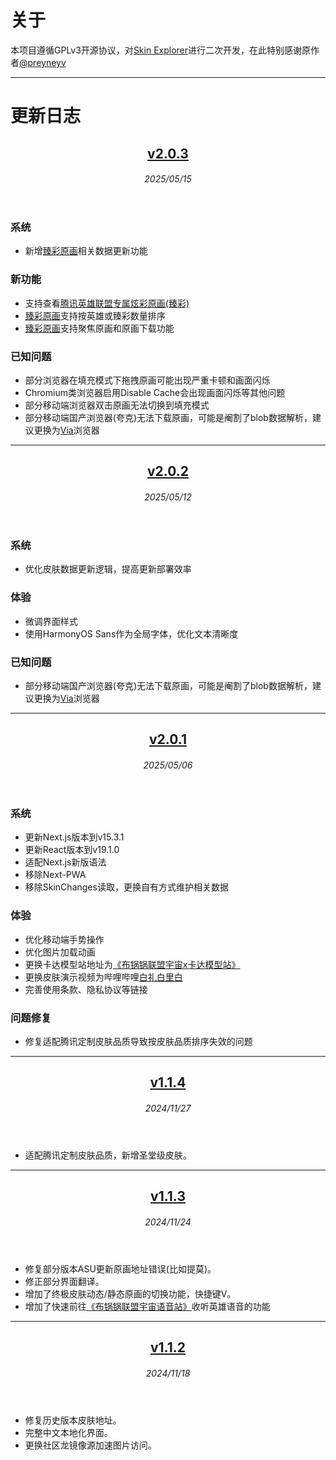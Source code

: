 # 关于
本项目遵循GPLv3开源协议，对[Skin Explorer](https://github.com/preyneyv/lol-skin-explorer)进行二次开发，在此特别感谢原作者[@preyneyv](https://github.com/preyneyv)

---

# 更新日志

<header>

## [v2.0.3](https://github.com/BuguoguoLoLCreator/lol-skin-explorer)

###### 2025/05/15

</header>

### 系统
- 新增[臻彩原画](https://splash.buguoguo.cn/prestigechromas)相关数据更新功能

### 新功能
- 支持查看[腾讯英雄联盟专属炫彩原画(臻彩)](https://splash.buguoguo.cn/prestigechromas)
- [臻彩原画](https://splash.buguoguo.cn/prestigechromas)支持按英雄或臻彩数量排序
- [臻彩原画](https://splash.buguoguo.cn/prestigechromas)支持聚焦原画和原画下载功能

### 已知问题
- 部分浏览器在填充模式下拖拽原画可能出现严重卡顿和画面闪烁
- Chromium类浏览器启用Disable Cache会出现画面闪烁等其他问题
- 部分移动端浏览器双击原画无法切换到填充模式
- 部分移动端国产浏览器(夸克)无法下载原画，可能是阉割了blob数据解析，建议更换为[Via](https://viayoo.com/zh-cn/)浏览器

---

<header>

## [v2.0.2](https://github.com/BuguoguoLoLCreator/lol-skin-explorer)

###### 2025/05/12

</header>

### 系统
- 优化皮肤数据更新逻辑，提高更新部署效率

### 体验
- 微调界面样式
- 使用HarmonyOS Sans作为全局字体，优化文本清晰度

### 已知问题
- 部分移动端国产浏览器(夸克)无法下载原画，可能是阉割了blob数据解析，建议更换为[Via](https://viayoo.com/zh-cn/)浏览器

---

<header>

## [v2.0.1](https://github.com/BuguoguoLoLCreator/lol-skin-explorer)

###### 2025/05/06

</header>

### 系统
- 更新Next.js版本到v15.3.1
- 更新React版本到v19.1.0
- 适配Next.js新版语法
- 移除Next-PWA
- 移除SkinChanges读取，更换自有方式维护相关数据

### 体验
- 优化移动端手势操作
- 优化图片加载动画
- 更换卡达模型站地址为[《布锅锅联盟宇宙x卡达模型站》](https://3d.buguoguo.cn)
- 更换皮肤演示视频为哔哩哔哩[白礼白里白](https://space.bilibili.com/9385598)
- 完善使用条款、隐私协议等链接

### 问题修复
- 修复适配腾讯定制皮肤品质导致按皮肤品质排序失效的问题

---

<header>

## [v1.1.4](https://github.com/BuguoguoLoLCreator/lol-skin-explorer/tree/NextJSv12)

###### 2024/11/27

</header>

- 适配腾讯定制皮肤品质，新增圣堂级皮肤。

---

<header>

## [v1.1.3](https://github.com/BuguoguoLoLCreator/lol-skin-explorer/tree/NextJSv12)

###### 2024/11/24

</header>

- 修复部分版本ASU更新原画地址错误(比如提莫)。
- 修正部分界面翻译。
- 增加了终极皮肤动态/静态原画的切换功能，快捷键V。
- 增加了快速前往[《布锅锅联盟宇宙语音站》](https://voice.buguoguo.cn)收听英雄语音的功能

---

<header>

## [v1.1.2](https://github.com/BuguoguoLoLCreator/lol-skin-explorer/tree/NextJSv12)

###### 2024/11/18

</header>

- 修复历史版本皮肤地址。
- 完整中文本地化界面。
- 更换社区龙镜像源加速图片访问。